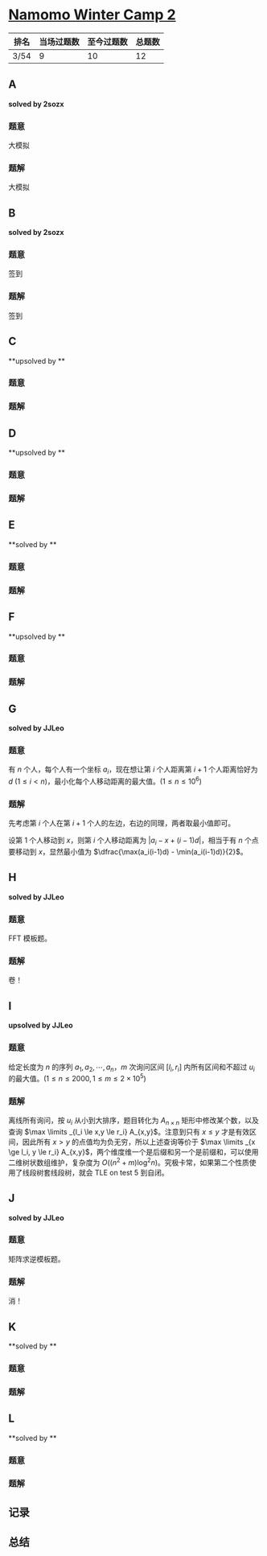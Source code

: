 # [Namomo Winter Camp 2](https://vjudge.net/contest/419997)

| 排名 | 当场过题数 | 至今过题数 | 总题数 |
| ---- | ---------- | ---------- | ------ |
| 3/54 | 9          | 10         | 12     |

## **A**

**solved by 2sozx**

### 题意

大模拟

### 题解

大模拟

## **B**

**solved by 2sozx**

### 题意

签到

### 题解

签到

## **C**

**upsolved by **

### 题意



### 题解



## **D**

**upsolved by **

### 题意



### 题解



## **E**

**solved by **

### 题意



### 题解



## **F**

**upsolved by **

### 题意



### 题解



## **G**

**solved by JJLeo**

### 题意

有 $n$ 个人，每个人有一个坐标 $a_i$，现在想让第 $i$ 个人距离第 $i+1$ 个人距离恰好为 $d$ ($1 \le i < n$)，最小化每个人移动距离的最大值。($1 \le n \le 10^6$)

### 题解

先考虑第 $i$ 个人在第 $i+1$ 个人的左边，右边的同理，两者取最小值即可。

设第 $1$ 个人移动到 $x$，则第 $i$ 个人移动距离为 $|a_i-x+(i-1)d|$，相当于有 $n$ 个点要移动到 $x$，显然最小值为 $\dfrac{\max(a_i(i-1)d) - \min(a_i(i-1)d)}{2}$。

## **H**

**solved by JJLeo**

### 题意

FFT 模板题。

### 题解

卷！

## **I**

**upsolved by JJLeo**

### 题意

给定长度为 $n$ 的序列 $a_1,a_2, \cdots,a_n$，$m$ 次询问区间 $[l_i,r_i]$ 内所有区间和不超过 $u_i$ 的最大值。($1 \le n \le 2000, 1\le m \le 2 \times 10^5$)

### 题解

离线所有询问，按 $u_i$ 从小到大排序，题目转化为 $A_{n \times n}$ 矩形中修改某个数，以及查询 $\max \limits _{l_i \le x,y \le r_i} A_{x,y}$。注意到只有 $x \le y$ 才是有效区间，因此所有 $x > y$ 的点值均为负无穷，所以上述查询等价于 $\max \limits _{x \ge l_i, y \le r_i} A_{x,y}$，两个维度维一个是后缀和另一个是前缀和，可以使用二维树状数组维护，复杂度为 $O((n^2+m) \log ^2 n)$。究极卡常，如果第二个性质使用了线段树套线段树，就会 TLE on test 5 到自闭。

## **J**

**solved by JJLeo**

### 题意

矩阵求逆模板题。

### 题解

消！

## **K**

**solved by **

### 题意



### 题解



## **L**

**solved by **

### 题意



### 题解



## **记录**



## **总结**

